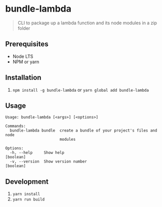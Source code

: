 # bundle-lambda

> CLI to package up a lambda function and its node modules in a zip folder

## Prerequisites

* Node LTS
* NPM or yarn

## Installation

1. `npm install -g bundle-lambda` or `yarn global add bundle-lambda`

## Usage

```text
Usage: bundle-lambda [<args>] [<options>]

Commands:
  bundle-lambda bundle  create a bundle of your project's files and node
                        modules

Options:
  -h, --help     Show help                                             [boolean]
  -v, --version  Show version number                                   [boolean]
```

## Development

1. `yarn install`
2. `yarn run build`
